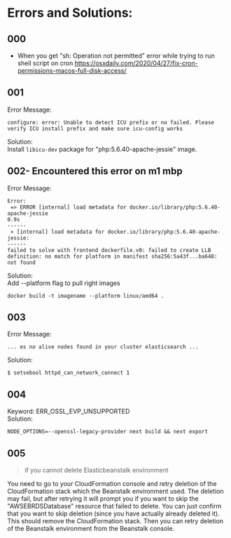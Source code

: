 # Errors and Solutions:

## 000
- When you get "sh: Operation not permitted" error while trying to run shell script on cron https://osxdaily.com/2020/04/27/fix-cron-permissions-macos-full-disk-access/

## 001
Error Message:
```
configure: error: Unable to detect ICU prefix or no failed. Please verify ICU install prefix and make sure icu-config works
```
Solution:  
Install ```libicu-dev``` package for "php:5.6.40-apache-jessie" image.

## 002- Encountered this error on m1 mbp
Error Message:
```
Error:
 => ERROR [internal] load metadata for docker.io/library/php:5.6.40-apache-jessie                                                                                                                                                  0.9s
------
 > [internal] load metadata for docker.io/library/php:5.6.40-apache-jessie:
------
failed to solve with frontend dockerfile.v0: failed to create LLB definition: no match for platform in manifest sha256:5a43f...ba648: not found
```

Solution:  
Add --platform flag to pull right images
```
docker build -t imagename --platform linux/amd64 .
```

## 003
Error Message:
```
... es no alive nodes found in your cluster elasticsearch ...
```

Solution:
```
$ setsebool httpd_can_network_connect 1
```

## 004 
Keyword: ERR_OSSL_EVP_UNSUPPORTED  
Solution:
```shell
NODE_OPTIONS=--openssl-legacy-provider next build && next export
```

## 005
> if you cannot delete Elasticbeanstalk environment  

You need to go to your CloudFormation console and retry deletion of the CloudFormation stack which the Beanstalk environment used. The deletion may fail, but after retrying it will prompt you if you want to skip the "AWSEBRDSDatabase" resource that failed to delete. You can just confirm that you want to skip deletion (since you have actually already deleted it). This should remove the CloudFormation stack. Then you can retry deletion of the Beanstalk environment from the Beanstalk console.